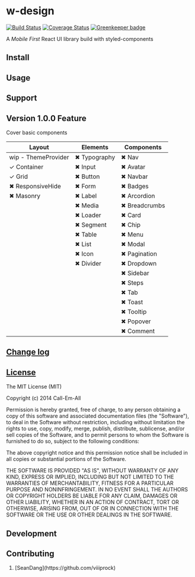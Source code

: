 # w-design

[![Build Status](https://travis-ci.org/we-mak/w-design.svg?branch=master)](https://travis-ci.org/we-mak/w-design)
[![Coverage Status](https://coveralls.io/repos/github/we-mak/w-design/badge.svg?branch=master)](https://coveralls.io/github/we-mak/w-design?branch=master)
[![Greenkeeper badge](https://badges.greenkeeper.io/we-mak/w-design.svg)](https://greenkeeper.io/)

A _Mobile First_ React UI library build with styled-components

## Install

## Usage

## Support

## Version 1.0.0 Feature

Cover basic components

| Layout              | Elements     | Components    |
| ------------------- | ------------ | ------------- |
| wip - ThemeProvider | ✖ Typography | ✖ Nav         |
| ✓ Container         | ✖ Input      | ✖ Avatar      |
| ✓ Grid              | ✖ Button     | ✖ Navbar      |
| ✖ ResponsiveHide    | ✖ Form       | ✖ Badges      |
| ✖ Masonry           | ✖ Label      | ✖ Arcordion   |
|                     | ✖ Media      | ✖ Breadcrumbs |
|                     | ✖ Loader     | ✖ Card        |
|                     | ✖ Segment    | ✖ Chip        |
|                     | ✖ Table      | ✖ Menu        |
|                     | ✖ List       | ✖ Modal       |
|                     | ✖ Icon       | ✖ Pagination  |
|                     | ✖ Divider    | ✖ Dropdown    |
|                     |              | ✖ Sidebar     |
|                     |              | ✖ Steps       |
|                     |              | ✖ Tab         |
|                     |              | ✖ Toast       |
|                     |              | ✖ Tooltip     |
|                     |              | ✖ Popover     |
|                     |              | ✖ Comment     |

## [Change log](./CHANGELOG.md)

## [License](./LICENSE)

The MIT License (MIT)

Copyright (c) 2014 Call-Em-All

Permission is hereby granted, free of charge, to any person obtaining a copy
of this software and associated documentation files (the "Software"), to deal
in the Software without restriction, including without limitation the rights
to use, copy, modify, merge, publish, distribute, sublicense, and/or sell
copies of the Software, and to permit persons to whom the Software is
furnished to do so, subject to the following conditions:

The above copyright notice and this permission notice shall be included in all
copies or substantial portions of the Software.

THE SOFTWARE IS PROVIDED "AS IS", WITHOUT WARRANTY OF ANY KIND, EXPRESS OR
IMPLIED, INCLUDING BUT NOT LIMITED TO THE WARRANTIES OF MERCHANTABILITY,
FITNESS FOR A PARTICULAR PURPOSE AND NONINFRINGEMENT. IN NO EVENT SHALL THE
AUTHORS OR COPYRIGHT HOLDERS BE LIABLE FOR ANY CLAIM, DAMAGES OR OTHER
LIABILITY, WHETHER IN AN ACTION OF CONTRACT, TORT OR OTHERWISE, ARISING FROM,
OUT OF OR IN CONNECTION WITH THE SOFTWARE OR THE USE OR OTHER DEALINGS IN THE
SOFTWARE.

## Development

## Contributing

<ol>
  <li>
    [SeanDang](https://github.com/viiiprock)
  </li>
</ol>
